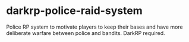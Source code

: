 # darkrp-police-raid-system
Police RP system to motivate players to keep their bases and have more deliberate warfare between police and bandits. DarkRP required.
